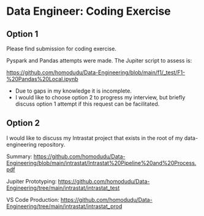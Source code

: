# Data Engineer: Coding Exercise

## Option 1

Please find submission for coding exercise.

Pyspark and Pandas attempts were made. The Jupiter script to assess is:

https://github.com/homodudu/Data-Engineering/blob/main/f1/_test/F1-%20Pandas%20Local.ipynb

-  Due to gaps in my knowledge it is incomplete. 
- I would like to choose option 2 to progress my interview, but briefly discuss option 1 attempt if this request can be facilitated.
 

## Option 2

I would like to discuss my Intrastat project that exists in the root of my data-engineering repository.

Summary:
https://github.com/homodudu/Data-Engineering/blob/main/intrastat/Intrastat%20Pipeline%20and%20Process.pdf

Jupiter Prototyping:
https://github.com/homodudu/Data-Engineering/tree/main/intrastat/intrastat_test

VS Code Production:
https://github.com/homodudu/Data-Engineering/tree/main/intrastat/intrastat_prod


